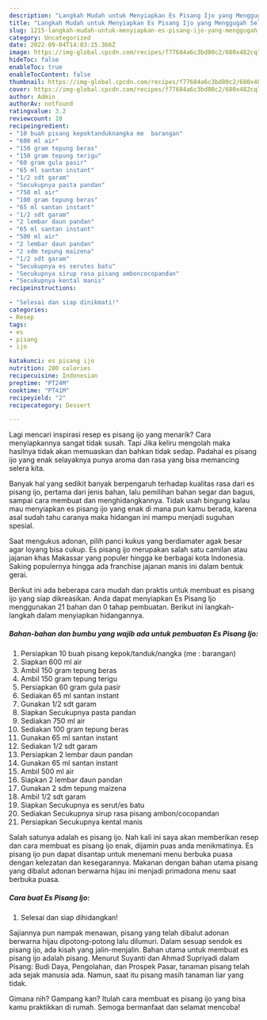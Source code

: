 ```yaml
---
description: "Langkah Mudah untuk Menyiapkan Es Pisang Ijo yang Menggugah Selera, Buat Buka Puasa Menggugah Selera"
title: "Langkah Mudah untuk Menyiapkan Es Pisang Ijo yang Menggugah Selera, Buat Buka Puasa Menggugah Selera"
slug: 1215-langkah-mudah-untuk-menyiapkan-es-pisang-ijo-yang-menggugah-selera-buat-buka-puasa-menggugah-selera
category: Uncategorized
date: 2022-09-04T14:03:15.366Z
image: https://img-global.cpcdn.com/recipes/f77684a6c3bd80c2/680x482cq70/es-pisang-ijo-foto-resep-utama.jpg
hideToc: false
enableToc: true
enableTocContent: false
thumbnail: https://img-global.cpcdn.com/recipes/f77684a6c3bd80c2/680x482cq70/es-pisang-ijo-foto-resep-utama.jpg
cover: https://img-global.cpcdn.com/recipes/f77684a6c3bd80c2/680x482cq70/es-pisang-ijo-foto-resep-utama.jpg
author: Admin
authorAv: notfound
ratingvalue: 3.2
reviewcount: 10
recipeingredient:
- "10 buah pisang kepoktanduknangka me  barangan"
- "600 ml air"
- "150 gram tepung beras"
- "150 gram tepung terigu"
- "60 gram gula pasir"
- "65 ml santan instant"
- "1/2 sdt garam"
- "Secukupnya pasta pandan"
- "750 ml air"
- "100 gram tepung beras"
- "65 ml santan instant"
- "1/2 sdt garam"
- "2 lembar daun pandan"
- "65 ml santan instant"
- "500 ml air"
- "2 lembar daun pandan"
- "2 sdm tepung maizena"
- "1/2 sdt garam"
- "Secukupnya es serutes batu"
- "Secukupnya sirup rasa pisang amboncocopandan"
- "Secukupnya kental manis"
recipeinstructions:

- "Selesai dan siap dinikmati!"
categories:
- Resep
tags:
- es
- pisang
- ijo

katakunci: es pisang ijo 
nutrition: 280 calories
recipecuisine: Indonesian
preptime: "PT24M"
cooktime: "PT41M"
recipeyield: "2"
recipecategory: Dessert

---
```



Lagi mencari inspirasi resep es pisang ijo yang menarik? Cara menyiapkannya sangat tidak susah. Tapi Jika keliru mengolah maka hasilnya tidak akan memuaskan dan bahkan tidak sedap. Padahal es pisang ijo yang enak selayaknya punya aroma dan rasa yang bisa memancing selera kita.


Banyak hal yang sedikit banyak berpengaruh terhadap kualitas rasa dari es pisang ijo, pertama dari jenis bahan, lalu pemilihan bahan segar dan bagus, sampai cara membuat dan menghidangkannya. Tidak usah bingung kalau mau menyiapkan es pisang ijo yang enak di mana pun kamu berada, karena asal sudah tahu caranya maka hidangan ini mampu menjadi suguhan spesial.

Saat mengukus adonan, pilih panci kukus yang berdiamater agak besar agar loyang bisa cukup. Es pisang ijo merupakan salah satu camilan atau jajanan khas Makassar yang populer hingga ke berbagai kota Indonesia. Saking populernya hingga ada franchise jajanan manis ini dalam bentuk gerai.


Berikut ini ada beberapa cara mudah dan praktis untuk membuat es pisang ijo yang siap dikreasikan. Anda dapat menyiapkan Es Pisang Ijo menggunakan 21 bahan dan 0 tahap pembuatan. Berikut ini langkah-langkah dalam menyiapkan hidangannya.

<!--inarticleads1-->

##### Bahan-bahan dan bumbu yang wajib ada untuk pembuatan Es Pisang Ijo:

1. Persiapkan 10 buah pisang kepok/tanduk/nangka (me : barangan)
1. Siapkan 600 ml air
1. Ambil 150 gram tepung beras
1. Ambil 150 gram tepung terigu
1. Persiapkan 60 gram gula pasir
1. Sediakan 65 ml santan instant
1. Gunakan 1/2 sdt garam
1. Siapkan Secukupnya pasta pandan
1. Sediakan 750 ml air
1. Sediakan 100 gram tepung beras
1. Gunakan 65 ml santan instant
1. Sediakan 1/2 sdt garam
1. Persiapkan 2 lembar daun pandan
1. Gunakan 65 ml santan instant
1. Ambil 500 ml air
1. Siapkan 2 lembar daun pandan
1. Gunakan 2 sdm tepung maizena
1. Ambil 1/2 sdt garam
1. Siapkan Secukupnya es serut/es batu
1. Sediakan Secukupnya sirup rasa pisang ambon/cocopandan
1. Persiapkan Secukupnya kental manis


Salah satunya adalah es pisang ijo. Nah kali ini saya akan memberikan resep dan cara membuat es pisang ijo enak, dijamin puas anda menikmatinya. Es pisang ijo pun dapat disantap untuk menemani menu berbuka puasa dengan kelezatan dan kesegarannya. Makanan dengan bahan utama pisang yang dibalut adonan berwarna hijau ini menjadi primadona menu saat berbuka puasa. 

<!--inarticleads2-->

##### Cara buat Es Pisang Ijo:


1. Selesai dan siap dihidangkan!

Sajiannya pun nampak menawan, pisang yang telah dibalut adonan berwarna hijau dipotong-potong lalu dilumuri. Dalam sesuap sendok es pisang ijo, ada kisah yang jalin-menjalin. Bahan utama untuk membuat es pisang ijo adalah pisang. Menurut Suyanti dan Ahmad Supriyadi dalam Pisang: Budi Daya, Pengolahan, dan Prospek Pasar, tanaman pisang telah ada sejak manusia ada. Namun, saat itu pisang masih tanaman liar yang tidak. 

Gimana nih? Gampang kan? Itulah cara membuat es pisang ijo yang bisa kamu praktikkan di rumah. Semoga bermanfaat dan selamat mencoba!

